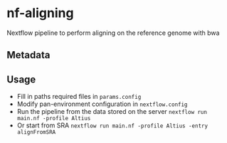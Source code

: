 # nf-aligning
Nextflow pipeline to perform aligning on the reference genome with bwa 

## Metadata


## Usage
- Fill in paths required files in ```params.config```
- Modify pan-environment configuration in ```nextflow.config```
- Run the pipeline from the data stored on the server ```nextflow run main.nf -profile Altius```
- Or start from SRA ```nextflow run main.nf -profile Altius -entry alignFromSRA```



